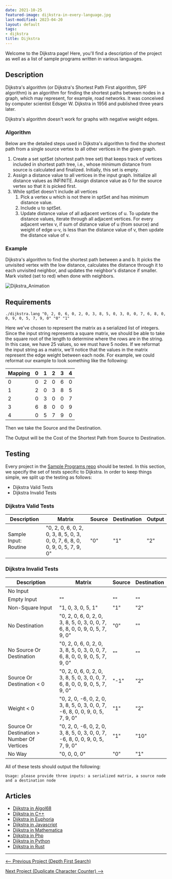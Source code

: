 ```yaml
---
date: 2021-10-25
featured-image: dijkstra-in-every-language.jpg
last-modified: 2023-04-20
layout: default
tags:
- dijkstra
title: Dijkstra
---
```


Welcome to the Dijkstra page! Here, you'll find a description of the project as well as a list of sample programs written in various languages.

## Description

Dijkstra's algorithm (or Dijkstra's Shortest Path First algorithm, SPF algorithm) 
is an algorithm for finding the shortest paths between nodes in a graph, which 
may represent, for example, road networks. It was conceived by computer scientist 
Edsger W. Dijkstra in 1956 and published three years later.

Dijkstra's algorithm doesn't work for graphs with negative weight edges.

### Algorithm

Below are the detailed steps used in Dijkstra's algorithm to find the shortest path 
from a single source vertex to all other vertices in the given graph.

1. Create a set sptSet (shortest path tree set) that keeps track 
   of vertices included in shortest path tree, i.e., whose minimum 
   distance from source is calculated and finalized. Initially, 
   this set is empty.
2. Assign a distance value to all vertices in the input graph. 
   Initialize all distance values as INFINITE. Assign distance 
   value as 0 for the source vertex so that it is picked first.
3. While sptSet doesn't include all vertices
   1. Pick a vertex u which is not there in sptSet and has minimum distance value.
   2. Include u to sptSet.
   3. Update distance value of all adjacent vertices of u. To update the distance 
   values, iterate through all adjacent vertices. For every adjacent vertex v, if 
   sum of distance value of u (from source) and weight of edge u-v, is less than 
   the distance value of v, then update the  distance value of v.

### Example

Dijkstra's algorithm to find the shortest path between a and b. It picks 
the unvisited vertex with the low distance, calculates the distance through 
it to each unvisited neighbor, and updates the neighbor's distance if smaller. 
Mark visited (set to red) when done with neighbors.

![Dijkstra_Animation](https://user-images.githubusercontent.com/35429211/67672949-a2dcfd80-f981-11e9-862a-96bd0ec9ba83.gif)


## Requirements

```console
./dijkstra.lang "0, 2, 0, 6, 0, 2, 0, 3, 8, 5, 0, 3, 0, 0, 7, 6, 8, 0, 0, 9, 0, 5, 7, 9, 0" "0" "1"
```

Here we've chosen to represent the matrix as a serialized list of integers. Since
the input string represents a square matrix, we should be able to take the
square root of the length to determine where the rows are in the string. In this
case, we have 25 values, so we must have 5 nodes.
If we reformat the input string as a matrix, we'll notice that the values in the
matrix represent the edge weight between each node. For example, we
could reformat our example to look something like the following:

| Mapping | 0   | 1   | 2   | 3   | 4   |
| ------- | --- | --- | --- | --- | --- |
| 0       | 0   | 2   | 0   | 6   | 0   |
| 1       | 2   | 0   | 3   | 8   | 5   |
| 2       | 0   | 3   | 0   | 0   | 7   |
| 3       | 6   | 8   | 0   | 0   | 9   |
| 4       | 0   | 5   | 7   | 9   | 0   |

Then we take the Source and the Destination.

The Output will be the Cost of the Shortest Path from Source to Destination.  


## Testing

Every project in the [Sample Programs repo](https://github.com/TheRenegadeCoder/sample-programs) should be tested.
In this section, we specify the set of tests specific to Dijkstra.
In order to keep things simple, we split up the testing as follows:

- Dijkstra Valid Tests
- Dijkstra Invalid Tests

### Dijkstra Valid Tests

| Description | Matrix | Source | Destination | Output |
| ----------- | ------ | ------ | ----------- | ------ |
| Sample Input: Routine | "0, 2, 0, 6, 0, 2, 0, 3, 8, 5, 0, 3, 0, 0, 7, 6, 8, 0, 0, 9, 0, 5, 7, 9, 0" | "0" | "1" | "2" |

### Dijkstra Invalid Tests

| Description | Matrix | Source | Destination |
| ----------- | ------ | ------ | ----------- |
| No Input |  |  |  |
| Empty Input | "" | "" | "" |
| Non-Square Input | "1, 0, 3, 0, 5, 1" | "1" | "2" |
| No Destination | "0, 2, 0, 6, 0, 2, 0, 3, 8, 5, 0, 3, 0, 0, 7, 6, 8, 0, 0, 9, 0, 5, 7, 9, 0" | "0" | "" |
| No Source Or Destination | "0, 2, 0, 6, 0, 2, 0, 3, 8, 5, 0, 3, 0, 0, 7, 6, 8, 0, 0, 9, 0, 5, 7, 9, 0" | "" | "" |
| Source Or Destination < 0 | "0, 2, 0, 6, 0, 2, 0, 3, 8, 5, 0, 3, 0, 0, 7, 6, 8, 0, 0, 9, 0, 5, 7, 9, 0" | "-1" | "2" |
| Weight < 0 | "0, 2, 0, -6, 0, 2, 0, 3, 8, 5, 0, 3, 0, 0, 7, -6, 8, 0, 0, 9, 0, 5, 7, 9, 0" | "1" | "2" |
| Source Or Destination > Number Of Vertices | "0, 2, 0, -6, 0, 2, 0, 3, 8, 5, 0, 3, 0, 0, 7, -6, 8, 0, 0, 9, 0, 5, 7, 9, 0" | "1" | "10" |
| No Way | "0, 0, 0, 0" | "0" | "1" |

All of these tests should output the following:

```
Usage: please provide three inputs: a serialized matrix, a source node and a destination node
```


## Articles

- [Dijkstra in Algol68](https://sampleprograms.io/projects/dijkstra/algol68)
- [Dijkstra in C++](https://sampleprograms.io/projects/dijkstra/c-plus-plus)
- [Dijkstra in Euphoria](https://sampleprograms.io/projects/dijkstra/euphoria)
- [Dijkstra in Javascript](https://sampleprograms.io/projects/dijkstra/javascript)
- [Dijkstra in Mathematica](https://sampleprograms.io/projects/dijkstra/mathematica)
- [Dijkstra in Php](https://sampleprograms.io/projects/dijkstra/php)
- [Dijkstra in Python](https://sampleprograms.io/projects/dijkstra/python)
- [Dijkstra in Rust](https://sampleprograms.io/projects/dijkstra/rust)

***

<nav class="project-nav">

<div id="prev" markdown="1">

[<-- Previous Project (Depth First Search)](https://sampleprograms.io/projects/depth-first-search)

</div>

<div id="next" markdown="1">

[Next Project (Duplicate Character Counter) -->](https://sampleprograms.io/projects/duplicate-character-counter)

</div>

</nav>